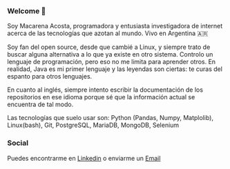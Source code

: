 ### Welcome 👋

Soy Macarena Acosta, programadora y entusiasta investigadora de internet acerca de las tecnologías que azotan al mundo. Vivo en Argentina 🇦🇷 

Soy fan del open source, desde que cambié a Linux, y siempre trato de buscar alguna alternativa a lo que ya existe en otro sistema.
Controlo un lenguaje de programación, pero eso no me limita para aprender otros. En realidad, Java es mi primer lenguaje y las leyendas son ciertas: te curas del espanto para otros lenguajes. 

En cuanto al inglés, siempre intento escribir la documentación de los repositorios en ese idioma porque sé que la información actual se encuentra de tal modo. 

Las tecnologías que suelo usar son: Python (Pandas, Numpy, Matplolib), Linux(bash), Git, PostgreSQL, MariaDB, MongoDB, Selenium

### Social
Puedes encontrarme en [Linkedin](https://www.linkedin.com/in/macarenaacosta/) o enviarme un [Email](macarenaa988@gmail.com)
